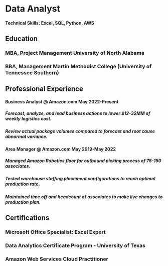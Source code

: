 # Data Analyst
#### Technical Skills: Excel, SQL, Python, AWS
## Education
### MBA, Project Management      University of North Alabama 
### BBA, Management      Martin Methodist College (University of Tennessee Southern)

## Professional Experience
#### Business Analyst @ Amazon.com May 2022-Present
##### Forecast, analyze, and lead business actions to lower $12-32MM of weekly logistics cost.
##### Review actual package volumes compared to forecast and root cause abnormal variance.

#### Area Manager @ Amazon.com May 2019-May 2022
##### Managed Amazon Robotics floor for outbound picking process of 75-150 associates.
##### Tested warehouse staffing placement configurations to reach optimal production rate. 
##### Maintained time off and headcount of associates to make live changes to production plan.


## Certifications
### Microsoft Office Specialist: Excel Expert
### Data Analytics Certificate Program - University of Texas
### Amazon Web Services Cloud Practitioner
